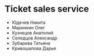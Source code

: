 # Ticket sales service

- Юдачев Никита
- Маринкин Олег 
- Кузнецов Анатолий
- Селедцов Александр 
- Зубарева Татьяна
- Кривошапова Дарья 
